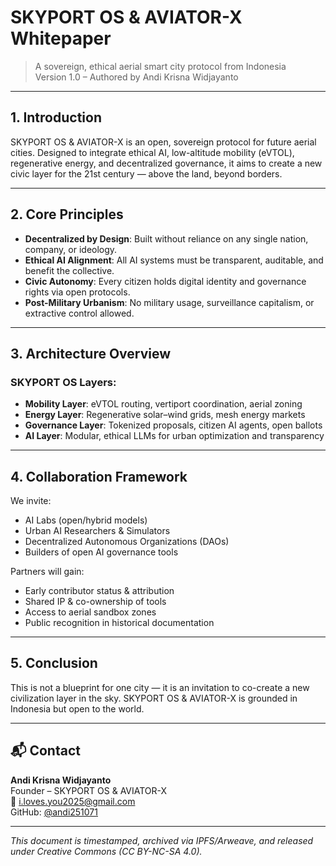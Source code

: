 # SKYPORT OS & AVIATOR-X Whitepaper

> A sovereign, ethical aerial smart city protocol from Indonesia  
> Version 1.0 – Authored by Andi Krisna Widjayanto

---

## 1. Introduction

SKYPORT OS & AVIATOR-X is an open, sovereign protocol for future aerial cities. Designed to integrate ethical AI, low-altitude mobility (eVTOL), regenerative energy, and decentralized governance, it aims to create a new civic layer for the 21st century — above the land, beyond borders.

---

## 2. Core Principles

- **Decentralized by Design**: Built without reliance on any single nation, company, or ideology.
- **Ethical AI Alignment**: All AI systems must be transparent, auditable, and benefit the collective.
- **Civic Autonomy**: Every citizen holds digital identity and governance rights via open protocols.
- **Post-Military Urbanism**: No military usage, surveillance capitalism, or extractive control allowed.

---

## 3. Architecture Overview

### SKYPORT OS Layers:
- **Mobility Layer**: eVTOL routing, vertiport coordination, aerial zoning
- **Energy Layer**: Regenerative solar–wind grids, mesh energy markets
- **Governance Layer**: Tokenized proposals, citizen AI agents, open ballots
- **AI Layer**: Modular, ethical LLMs for urban optimization and transparency

---

## 4. Collaboration Framework

We invite:
- AI Labs (open/hybrid models)
- Urban AI Researchers & Simulators
- Decentralized Autonomous Organizations (DAOs)
- Builders of open AI governance tools

Partners will gain:
- Early contributor status & attribution
- Shared IP & co-ownership of tools
- Access to aerial sandbox zones
- Public recognition in historical documentation

---

## 5. Conclusion

This is not a blueprint for one city — it is an invitation to co-create a new civilization layer in the sky. SKYPORT OS & AVIATOR-X is grounded in Indonesia but open to the world.

---

## 📬 Contact

**Andi Krisna Widjayanto**  
Founder – SKYPORT OS & AVIATOR-X  
📧 i.loves.you2025@gmail.com  
GitHub: [@andi251071](https://github.com/andi251071)

---

_This document is timestamped, archived via IPFS/Arweave, and released under Creative Commons (CC BY-NC-SA 4.0)._
